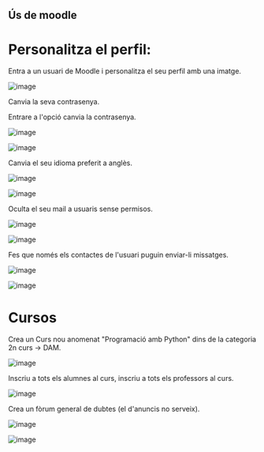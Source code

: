 ## Ús de moodle

# Personalitza el perfil:

Entra a un usuari de Moodle i personalitza el seu perfil amb una imatge.

![image](https://user-images.githubusercontent.com/114423054/208471489-2ac13c19-438e-4f43-a76c-21eb18ccdde5.png)

Canvia la seva contrasenya.

Entrare a l'opció canvia la contrasenya.

![image](https://user-images.githubusercontent.com/114423054/208472013-c444e19a-a11f-40e1-b5a9-20ec65cdf1af.png)

![image](https://user-images.githubusercontent.com/114423054/208472193-5b9b2f2e-f3ee-458e-b4e1-b3122c9696c1.png)

Canvia el seu idioma preferit a anglès.

![image](https://user-images.githubusercontent.com/114423054/208472400-3361ff7f-edd0-42a3-871f-2b7a0dcb523e.png)

![image](https://user-images.githubusercontent.com/114423054/208472451-1d79ffc1-2a26-4265-b008-071de2e2f869.png)

Oculta el seu mail a usuaris sense permisos.

![image](https://user-images.githubusercontent.com/114423054/208472981-f892fc9e-f451-4724-81e1-78121e8b7353.png)

![image](https://user-images.githubusercontent.com/114423054/208472904-7c43180c-e3e7-49a2-a15b-a4d8f441f919.png)

Fes que només els contactes de l'usuari puguin enviar-li missatges.

![image](https://user-images.githubusercontent.com/114423054/208473232-6c285a24-f0f4-49a2-9fab-de98fbf9cad8.png)

![image](https://user-images.githubusercontent.com/114423054/208473167-5b21947b-0326-44fd-a67d-95adb528766e.png)

# Cursos

Crea un Curs nou anomenat "Programació amb Python" dins de la categoria 2n curs -> DAM.

![image](https://user-images.githubusercontent.com/114423054/208475981-fa46abe7-af73-496c-9ea7-bea2e4e800f4.png)

Inscriu a tots els alumnes al curs, inscriu a tots els professors al curs.

![image](https://user-images.githubusercontent.com/114423054/208475812-a43c8adc-ce26-44ca-ab8f-430641a9ceb7.png)

Crea un fòrum general de dubtes (el d'anuncis no serveix).

![image](https://user-images.githubusercontent.com/114423054/208478118-b792d83d-739d-499a-ba28-bd1a20d59a1a.png)

![image](https://user-images.githubusercontent.com/114423054/208478240-07ddb99a-6c66-47f3-b4f1-f4596bc326ca.png)


